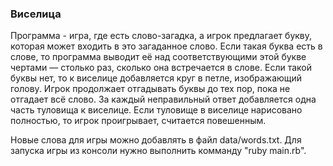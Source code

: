 ### Виселица
Программа - игра, где есть слово-загадка, а игрок предлагает букву, которая может входить в это загаданное слово. Если такая буква есть в слове, то программа выводит её над соответствующими этой букве чертами — столько раз, сколько она встречается в слове. Если такой буквы нет, то к виселице добавляется круг в петле, изображающий голову. Игрок продолжает отгадывать буквы до тех пор, пока не отгадает всё слово. За каждый неправильный ответ добавляется одна часть туловища к виселице.
Если туловище в виселице нарисовано полностью, то игрок проигрывает, считается повешенным.

Новые слова для игры можно добавлять в файл data/words.txt. Для запуска игры из консоли нужно выполнить комманду "ruby main.rb".
